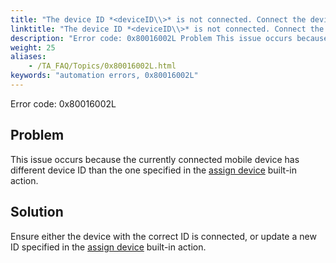 ```yaml
--- 
title: "The device ID *<deviceID\\>* is not connected. Connect the device with the ID *<deviceID\\>* or update the unique ID."
linktitle: "The device ID *<deviceID\\>* is not connected. Connect the device with the ID *<deviceID\\>* or update the unique ID."
description: "Error code: 0x80016002L Problem This issue occurs because the currently connected mobile device has different device ID than the one specified in the assign device built-in action. Solution Ensure ..."
weight: 25
aliases: 
    - /TA_FAQ/Topics/0x80016002L.html
keywords: "automation errors, 0x80016002L"
---
```


Error code: 0x80016002L

## Problem

This issue occurs because the currently connected mobile device has different device ID than the one specified in the [assign device](/TA_Automation/Topics/bia_assign_device.html) built-in action.

## Solution

Ensure either the device with the correct ID is connected, or update a new ID specified in the [assign device](/TA_Automation/Topics/bia_assign_device.html) built-in action.




